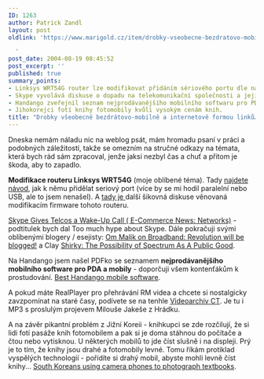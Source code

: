 ```yaml
---
ID: 1263
author: Patrick Zandl
layout: post
oldlink: 'https://www.marigold.cz/item/drobky-vseobecne-bezdratovo-mobilne-a-internetove-formou-linku

  '
post_date: 2004-08-19 08:45:52
post_excerpt: ''
published: true
summary_points:
- Linksys WRT54G router lze modifikovat přidáním sériového portu dle návodu.
- Skype vyvolává diskuse o dopadu na telekomunikační společnosti a jejich budoucnost.
- Handango zveřejnil seznam nejprodávanějšího mobilního softwaru pro PDA a mobily.
- Jihokorejci fotí knihy fotomobily kvůli vysokým cenám knih.
title: "Drobky všeobecně bezdrátovo-mobilně a internetově formou linků…"
---
```


<p>
Dneska nemám náladu nic na weblog psát, mám hromadu psaní v práci a podobných záležitostí, takže se omezním na stručné odkazy na témata, která bych rád sám zpracoval, jenže jaksi nezbyl čas a chuť a přitom je škoda, aby to zapadlo.</p>
<p>
<strong>Modifikace routeru Linksys WRT54G</strong> (moje oblíbené téma). Tady <a href="http://www.rwhitby.net/wrt54gs/serial.html">najdete návod</a>, jak k němu přidělat seriový port (více by se mi hodil paralelní nebo USB, ale to jsem nenašel). A <a href="http://www.broadbandreports.com/shownews/38267">tady je </a>další šikovná diskuse věnovaná modifikacím firmware tohoto routeru.</p>
<p>
<a class="delLink" href="http://www.ecommercetimes.com/story/35780.html">Skype Gives Telcos a Wake-Up Call ( E-Commerce News: Networks)</a> - podtitulek bych dal Too much hype about Skype. Dále pokračuji svými oblíbenými blogery / esejisty: <a class="delLink" href="http://www.gigaom.com/2004/08/revolution_will.php">Om Malik on Broadband: Revolution will be blogged!</a> a Clay <a class="delLink" href="http://shirky.com/writings/spectrum_public_good.html">Shirky: The Possibility of Spectrum As A Public Good</a>. </p>
<p>
Na Handango jsem našel PDFko se seznamem <strong>nejprodávanějšího mobilního software pro PDA a mobily</strong> - doporčuji všem kontenťákům k prostudování. <a class="delLink" href="http://www.handango.com/pdf/HandangoYardstick_July2004.pdf">Best Handango mobile software</a>.</p>
<p>
A pokud máte RealPlayer pro přehrávání RM videa a chcete si nostalgicky zavzpomínat na staré časy, podívete se na tenhle <a class="delLink" href="http://www.czech-tv.cz/ct/historie/videoarchiv.php">Videoarchiv CT</a>. Je tu i MP3 s proslulým projevem Milouše Jakeše z Hrádku. </p>
<p>
A na závěr pikantní problém z Jižní Koreii - knihkupci se zde rozčilují, že si lidi fotí pasáže knih fotomobilem a pak si je doma stáhnou do počítače a čtou nebo vytisknou. U některých mobilů to jde číst slušně i na displeji. Prý je to tím, že knihy jsou drahé a fotomobily levné. Tomu říkám protiklad vyspělých technologií - pořídíte si drahý mobil, abyste mohli levně číst knihy... <a class="delLink" href="http://www.wirelessmoment.com/2004/08/south_koreans_u.html">South Koreans using camera phones to photograph textbooks</a>.</p>
